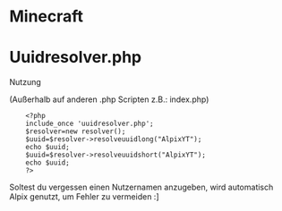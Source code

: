 # Minecraft
# Uuidresolver.php
Nutzung

(Außerhalb auf anderen .php Scripten z.B.: index.php)   

        <?php  
        include_once 'uuidresolver.php';  
        $resolver=new resolver();   
        $uuid=$resolver->resolveuuidlong("AlpixYT");  
        echo $uuid;   
        $uuid=$resolver->resolveuuidshort("AlpixYT");  
        echo $uuid;
        ?>  
Soltest du vergessen einen Nutzernamen anzugeben, wird automatisch Alpix genutzt, um Fehler zu vermeiden :]  
